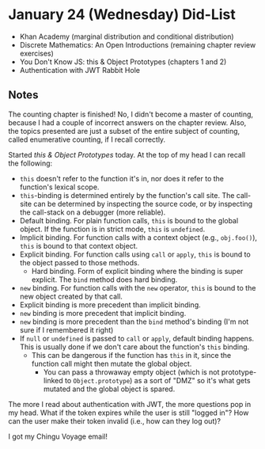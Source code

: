 # January 24 (Wednesday) Did-List

* Khan Academy (marginal distribution and conditional distribution)
* Discrete Mathematics: An Open Introductions (remaining chapter review
  exercises)
* You Don't Know JS: this & Object Prototypes (chapters 1 and 2)
* Authentication with JWT Rabbit Hole

## Notes

The counting chapter is finished! No, I didn't become a master of counting,
because I had a couple of incorrect answers on the chapter review. Also, the
topics presented are just a subset of the entire subject of counting, called
enumerative counting, if I recall correctly.

Started *this & Object Prototypes* today. At the top of my head I can recall the
following:

* `this` doesn't refer to the function it's in, nor does it refer to the
  function's lexical scope.
* `this`-binding is determined entirely by the function's call site. The
  call-site can be determined by inspecting the source code, or by inspecting
  the call-stack on a debugger (more reliable).
* Default binding. For plain function calls, `this` is bound to the global
  object. If the function is in strict mode, `this` is `undefined`.
* Implicit binding. For function calls with a context object (e.g.,
  `obj.foo()`), `this` is bound to that context object.
* Explicit binding. For function calls using `call` or `apply`, `this` is bound
  to the object passed to those methods.
  * Hard binding. Form of explicit binding where the binding is super explicit.
    The `bind` method does hard binding.
* `new` binding. For function calls with the `new` operator, `this` is bound to
  the new object created by that call.
* Explicit binding is more precedent than implicit binding.
* `new` binding is more precedent that implicit binding.
* `new` binding is more precedent than the `bind` method's binding (I'm not sure
  if I remembered it right)
* If `null` or `undefined` is passed to `call` or `apply`, default binding
  happens. This is usually done if we don't care about the function's `this`
  binding.
  * This can be dangerous if the function has `this` in it, since the function
    call might then mutate the global object.
    * You can pass a throwaway empty object (which is not prototype-linked to
      `Object.prototype`) as a sort of "DMZ" so it's what gets mutated and the
      global object is spared.

The more I read about authentication with JWT, the more questions pop in my
head. What if the token expires while the user is still "logged in"? How can the
user make their token invalid (i.e., how can they log out)?

I got my Chingu Voyage email!
